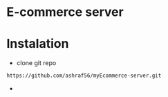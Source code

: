 # E-commerce server


# Instalation 

* clone git repo 

```
https://github.com/ashraf56/myEcommerce-server.git
```


*  